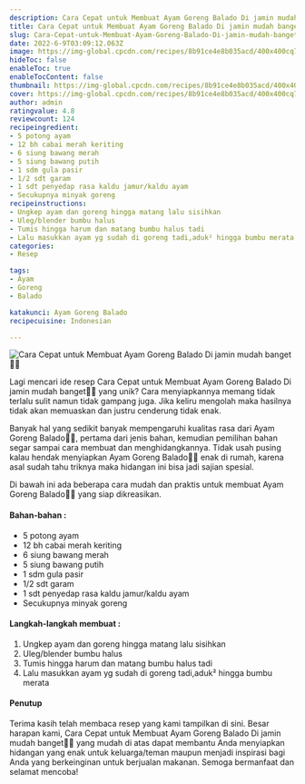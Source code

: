 ```yaml
---
description: Cara Cepat untuk Membuat Ayam Goreng Balado Di jamin mudah banget"
title: Cara Cepat untuk Membuat Ayam Goreng Balado Di jamin mudah banget
slug: Cara-Cepat-untuk-Membuat-Ayam-Goreng-Balado-Di-jamin-mudah-banget
date: 2022-6-9T03:09:12.063Z
image: https://img-global.cpcdn.com/recipes/8b91ce4e8b035acd/400x400cq70/photo.jpg
hideToc: false
enableToc: true
enableTocContent: false
thumbnail: https://img-global.cpcdn.com/recipes/8b91ce4e8b035acd/400x400cq70/photo.jpg
cover: https://img-global.cpcdn.com/recipes/8b91ce4e8b035acd/400x400cq70/photo.jpg
author: admin
ratingvalue: 4.8
reviewcount: 124
recipeingredient:
- 5 potong ayam
- 12 bh cabai merah keriting
- 6 siung bawang merah
- 5 siung bawang putih
- 1 sdm gula pasir
- 1/2 sdt garam
- 1 sdt penyedap rasa kaldu jamur/kaldu ayam
- Secukupnya minyak goreng
recipeinstructions:
- Ungkep ayam dan goreng hingga matang lalu sisihkan
- Uleg/blender bumbu halus
- Tumis hingga harum dan matang bumbu halus tadi
- Lalu masukkan ayam yg sudah di goreng tadi,aduk² hingga bumbu merata
categories:
- Resep

tags:
- Ayam
- Goreng
- Balado

katakunci: Ayam Goreng Balado
recipecuisine: Indonesian

---
```


![Cara Cepat untuk Membuat Ayam Goreng Balado Di jamin mudah banget👩‍🍳](https://img-global.cpcdn.com/recipes/8b91ce4e8b035acd/400x400cq70/photo.jpg)

Lagi mencari ide resep Cara Cepat untuk Membuat Ayam Goreng Balado Di jamin mudah banget👩‍🍳 yang unik? Cara menyiapkannya memang tidak terlalu sulit namun tidak gampang juga. Jika keliru mengolah maka hasilnya tidak akan memuaskan dan justru cenderung tidak enak.

Banyak hal yang sedikit banyak mempengaruhi kualitas rasa dari Ayam Goreng Balado👩‍🍳, pertama dari jenis bahan, kemudian pemilihan bahan segar sampai cara membuat dan menghidangkannya. Tidak usah pusing kalau hendak menyiapkan Ayam Goreng Balado👩‍🍳 enak di rumah, karena asal sudah tahu triknya maka hidangan ini bisa jadi sajian spesial.

Di bawah ini ada beberapa cara mudah dan praktis untuk membuat Ayam Goreng Balado👩‍🍳 yang siap dikreasikan.

<!--inarticleads1-->

#### Bahan-bahan :

- 5 potong ayam
- 12 bh cabai merah keriting
- 6 siung bawang merah
- 5 siung bawang putih
- 1 sdm gula pasir
- 1/2 sdt garam
- 1 sdt penyedap rasa kaldu jamur/kaldu ayam
- Secukupnya minyak goreng

<!--inarticleads2-->

#### Langkah-langkah membuat :

1. Ungkep ayam dan goreng hingga matang lalu sisihkan
1. Uleg/blender bumbu halus
1. Tumis hingga harum dan matang bumbu halus tadi
1. Lalu masukkan ayam yg sudah di goreng tadi,aduk² hingga bumbu merata

#### Penutup

Terima kasih telah membaca resep yang kami tampilkan di sini. Besar harapan kami, Cara Cepat untuk Membuat Ayam Goreng Balado Di jamin mudah banget👩‍🍳 yang mudah di atas dapat membantu Anda menyiapkan hidangan yang enak untuk keluarga/teman maupun menjadi inspirasi bagi Anda yang berkeinginan untuk berjualan makanan. Semoga bermanfaat dan selamat mencoba!